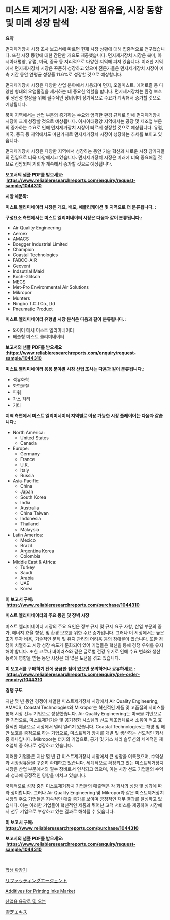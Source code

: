 <p><h1>미스트 제거기 시장: 시장 점유율, 시장 동향 및 미래 성장 탐색</h1></p><p><strong>요약</strong></p>
<p><p>먼지제거장치 시장 조사 보고서에 따르면 현재 시장 상황에 대해 집중적으로 연구했습니다. 또한 시장 동향에 대한 간단한 개요도 제공했습니다. 먼지제거장치 시장은 북미, 아시아태평양, 유럽, 미국, 중국 등 지리적으로 다양한 지역에 퍼져 있습니다. 이러한 지역에서 먼지제거장치 시장은 꾸준히 성장하고 있으며 전문가들은 먼지제거장치 시장이 예측 기간 동안 연평균 성장률 11.6%로 성장할 것으로 예상합니다.</p><p>먼지제거장치 시장은 다양한 산업 분야에서 사용되며 먼지, 오일미스트, 에어로졸 등 다양한 형태의 오염물질을 제거하는 데 중요한 역할을 합니다. 먼지제거장치는 환경 보호 및 생산성 향상을 위해 필수적인 장비이며 장기적으로 수요가 계속해서 증가할 것으로 예상됩니다.</p><p>북미 지역에서는 산업 부문의 증가하는 수요와 엄격한 환경 규제로 인해 먼지제거장치 시장이 크게 성장할 것으로 예상됩니다. 아시아태평양 지역에서는 공장 및 제조업 부문의 증가하는 수요로 인해 먼지제거장치 시장이 빠르게 성장할 것으로 예상됩니다. 유럽, 미국, 중국 등 지역에서도 마찬가지로 먼지제거장치 시장이 성장하는 추세를 보이고 있습니다.</p><p>먼지제거장치 시장은 다양한 지역에서 성장하는 동안 기술 혁신과 새로운 시장 참가자들의 진입으로 더욱 다양해지고 있습니다. 먼지제거장치 시장은 미래에 더욱 중요해질 것으로 전망되며 기회가 계속해서 증가할 것으로 예상됩니다.</p></p>
<p><strong>보고서의 샘플 PDF를 받으세요: &nbsp;<a href="https://www.reliableresearchreports.com/enquiry/request-sample/1044310">https://www.reliableresearchreports.com/enquiry/request-sample/1044310</a></strong></p>
<p><strong>시장 세분화:</strong></p>
<p><strong> 미스트 엘리미네이터 시장은 개요, 배포, 애플리케이션 및 지역으로 더 분류됩니다. :</strong></p>
<p><strong>구성요소 측면에서는 미스트 엘리미네이터 시장은 다음과 같이 분류됩니다.:</strong></p>
<p><ul><li>Air Quality Engineering</li><li>Aeroex</li><li>AMACS</li><li>Boegger Industrial Limited</li><li>Champion</li><li>Coastal Technologies</li><li>FABCO-AIR</li><li>Geovent</li><li>Indsutrial Maid</li><li>Koch-Glitsch</li><li>MECS</li><li>Met-Pro Environmental Air Solutions</li><li>Mikropor</li><li>Munters</li><li>Ningbo T.C.I Co.,Ltd</li><li>Pneumatic Product</li></ul></p>
<p><strong> 미스트 엘리미네이터 유형별 시장 분석은 다음과 같이 분류됩니다.:</strong></p>
<p><ul><li>와이어 메시 미스트 엘리미네이터</li><li>배플형 미스트 클리미네이터</li></ul></p>
<p><strong>보고서의 샘플 PDF를 받으세요 :<a href="https://www.reliableresearchreports.com/enquiry/request-sample/1044310">https://www.reliableresearchreports.com/enquiry/request-sample/1044310</a></strong></p>
<p><strong> 미스트 엘리미네이터 응용 분야별 시장 산업 조사는 다음과 같이 분류됩니다.:</strong></p>
<p><ul><li>석유화학</li><li>화학물질</li><li>파워</li><li>가스 처리</li><li>기타</li></ul></p>
<p><strong>지역 측면에서 미스트 엘리미네이터 지역별로 이용 가능한 시장 플레이어는 다음과 같습니다.:</strong></p>
<p><ul>
    <li>
        North America:
        <ul>
            <li>United States</li>
            <li>Canada</li>
        </ul>
    </li>
    <li>
        Europe:
        <ul>
            <li>Germany</li>
            <li>France</li>
            <li>U.K.</li>
            <li>Italy</li>
            <li>Russia</li>
        </ul>
    </li>
    <li>
        Asia-Pacific:
        <ul>
            <li>China</li>
            <li>Japan</li>
            <li>South Korea</li>
            <li>India</li>
            <li>Australia</li>
            <li>China Taiwan</li>
            <li>Indonesia</li>
            <li>Thailand</li>
            <li>Malaysia</li>
        </ul>
    </li>
    <li>
        Latin America:
        <ul>
            <li>Mexico</li>
            <li>Brazil</li>
            <li>Argentina Korea</li>
            <li>Colombia</li>
        </ul>
    </li>
    <li>
        Middle East & Africa:
        <ul>
            <li>Turkey</li>
            <li>Saudi</li>
            <li>Arabia</li>
            <li>UAE</li>
            <li>Korea</li>
        </ul>
    </li>
    </ul></p>
<p><strong>이 보고서 구매: &nbsp;<a href="https://www.reliableresearchreports.com/purchase/1044310">https://www.reliableresearchreports.com/purchase/1044310</a></strong></p>
<p><strong>미스트 엘리미네이터의 주요 동인 및 장벽 시장</strong></p>
<p><p>미스트 엘리미네이터 시장의 주요 요인은 정부 규제 및 규제 요구 사항, 산업 부문의 증가, 에너지 효율 향상, 및 환경 보호를 위한 수요 증가입니다. 그러나 이 시장에서는 높은 초기 투자 비용, 기술적인 문제 및 유지 관리의 어려움 등의 장애물이 있습니다. 또한 경쟁이 치열하고 시장 성장 속도가 둔화되어 있어 기업들은 혁신을 통해 경쟁 우위를 유지해야 합니다. 또한 코로나 바이러스와 같은 글로벌 건강 위기로 인해 수요 변화와 생산 능력에 영향을 받는 동안 시장은 더 많은 도전을 겪고 있습니다.</p></p>
<p><strong>이 보고서를 구매하기 전에 궁금한 점이 있으면 문의하거나 공유하세요.: &nbsp;<a href="https://www.reliableresearchreports.com/enquiry/pre-order-enquiry/1044310">https://www.reliableresearchreports.com/enquiry/pre-order-enquiry/1044310</a></strong></p>
<p><strong>경쟁 구도</strong></p>
<p><p>지난 몇 년 동안 경쟁이 치열한 미스트제거장치 시장에서 Air Quality Engineering, AMACS, Coastal Technologies와 Mikropor는 혁신적인 제품 및 고품질의 서비스를 통해 시장 선두 기업으로 성장했습니다. Air Quality Engineering는 미국을 기반으로 한 기업으로, 미스트제거기술 및 공기정화 시스템의 선도 제조업체로서 소음이 적고 효율적인 제품으로 시장에서 널리 알려져 있습니다. Coastal Technologies는 해양 및 해안 보호를 중점으로 하는 기업으로, 미스트제거 장치를 개발 및 생산하는 선도적인 회사 중 하나입니다. Mikropor는 터키의 기업으로, 공기 및 가스 처리 솔루션의 세계적인 제조업체 중 하나로 성장하고 있습니다.</p><p>이러한 기업들은 지난 몇 년 간 미스트제거장치 시장에서 큰 성장을 이룩했으며, 수익성과 시장점유율을 꾸준히 확대하고 있습니다. 세계적으로 확장되고 있는 미스트제거장치 시장은 산업 부문에서의 필수 장비로서 인식되고 있으며, 이는 시장 선도 기업들의 수익과 성과에 긍정적인 영향을 미치고 있습니다.</p><p>국제적으로 성장 중인 미스트제거장치 기업들의 매출액은 각 회사의 성장 및 성과에 따라 상이합니다. 그러나 Air Quality Engineering 및 Mikropor과 같은 미스트제거장치 시장의 주요 기업들은 지속적인 매출 증가를 보이며 긍정적인 재무 결과를 달성하고 있습니다. 이는 이러한 기업들이 혁신적인 제품과 뛰어난 고객 서비스를 제공하여 시장에서 선두 기업으로 부상하고 있는 결과로 해석될 수 있습니다.</p></p>
<p><strong>이 보고서 구매: &nbsp; <a href="https://www.reliableresearchreports.com/purchase/1044310">https://www.reliableresearchreports.com/purchase/1044310</a></strong></p>
<p><strong>보고서의 샘플 PDF를 받으세요: &nbsp;<a href="https://www.reliableresearchreports.com/enquiry/request-sample/1044310">https://www.reliableresearchreports.com/enquiry/request-sample/1044310</a></strong><strong></strong></p>
<p>&nbsp;</p>
<p><p><a href="https://medium.com/@nedkammnacaw/%ED%95%99%EC%83%9D-%ED%99%95%EC%9E%A5%EA%B8%B0-%EC%8B%9C%EC%9E%A5-%EB%B6%84%EC%84%9D-%EB%B0%8F-%EA%B7%9C%EB%AA%A8%EB%8A%94-2024%EB%85%84%EB%B6%80%ED%84%B0-2031%EB%85%84%EA%B9%8C%EC%A7%80-%EC%98%88%EC%B8%A1%EB%90%A9%EB%8B%88%EB%8B%A4-f7adcd153e5b">학생 확장기</a></p><p><a href="https://medium.com/@luispacocha/%E3%83%AA%E3%83%95%E3%82%A1%E3%83%83%E3%83%88%E5%89%A4%E5%B8%82%E5%A0%B4%E3%81%AF-2021%E5%B9%B4%E3%81%BE%E3%81%A7%E3%81%AE%E5%B8%82%E5%A0%B4%E3%82%B7%E3%82%A7%E3%82%A2-%E3%82%B5%E3%82%A4%E3%82%BA-%E4%BA%88%E6%B8%AC%E3%82%92%E9%87%8D%E7%82%B9%E7%9A%84%E3%81%AB%E8%80%83%E6%85%AE%E3%81%97%E3%81%A6%E3%81%84%E3%81%BE%E3%81%99-b11b87fc0f69">リファッティングエージェント</a></p><p><a href="https://issuu.com/reportprime-2/docs/additives-for-printing-inks-market-size-2030.pptx">Additives for Printing Inks Market</a></p><p><a href="https://github.com/vsckjg50460/Market-Research-Report-List-1/blob/main/6161721187907.md">산업용 용광로 및 오븐</a></p><p><a href="https://medium.com/@luispacocha/%E3%83%AC%E3%82%A4%E3%82%B7%E3%82%A8%E3%82%AD%E3%82%B9%E5%B8%82%E5%A0%B4%E3%81%AE%E8%A6%8F%E6%A8%A1-cagr-%E3%83%88%E3%83%AC%E3%83%B3%E3%83%892024-2030-9db68dd0fdc8">霊芝エキス</a></p></p>